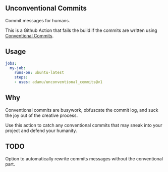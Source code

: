 ## Unconventional Commits

Commit messages for humans.

This is a Github Action that fails the build if the commits are written using [Conventional Commits](https://www.conventionalcommits.org/en/v1.0.0/#specification).

## Usage

```yml
jobs:
  my-job:
    runs-on: ubuntu-latest
    steps:
    - uses: adamu/unconventional_commits@v1
```

## Why

Conventional commits are busywork, obfuscate the commit log, and suck the joy out of the creative process.

Use this action to catch any conventional commits that may sneak into your project and
defend your humanity.

## TODO

Option to automatically rewrite commits messages without the conventional part.
